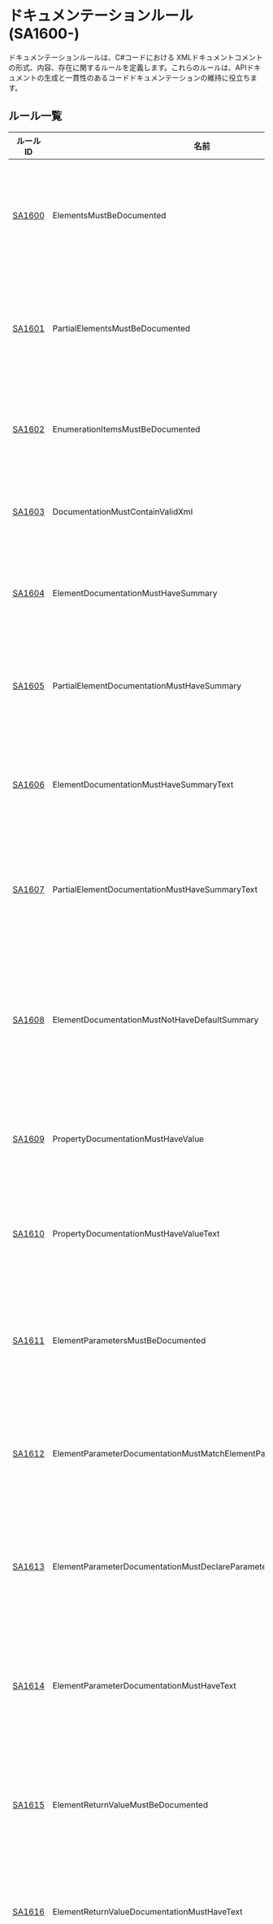 # ドキュメンテーションルール (SA1600-)

ドキュメンテーションルールは、C#コードにおける XMLドキュメントコメントの形式、内容、存在に関するルールを定義します。これらのルールは、APIドキュメントの生成と一貫性のあるコードドキュメンテーションの維持に役立ちます。

## ルール一覧

| ルールID | 名前 | 説明 |
|---------|------|------|
| [SA1600](https://github.com/DotNetAnalyzers/StyleCopAnalyzers/blob/master/documentation/SA1600.md) | ElementsMustBeDocumented | すべての要素（クラス、メソッドなど）にドキュメントコメントを付ける必要があります。 |
| [SA1601](https://github.com/DotNetAnalyzers/StyleCopAnalyzers/blob/master/documentation/SA1601.md) | PartialElementsMustBeDocumented | PartialとマークされているすべてのC#要素にドキュメントコメントを付ける必要があります。 |
| [SA1602](https://github.com/DotNetAnalyzers/StyleCopAnalyzers/blob/master/documentation/SA1602.md) | EnumerationItemsMustBeDocumented | すべての列挙型の項目にドキュメントコメントを付ける必要があります。 |
| [SA1603](https://github.com/DotNetAnalyzers/StyleCopAnalyzers/blob/master/documentation/SA1603.md) | DocumentationMustContainValidXml | ドキュメントコメントは有効なXMLを含む必要があります。 |
| [SA1604](https://github.com/DotNetAnalyzers/StyleCopAnalyzers/blob/master/documentation/SA1604.md) | ElementDocumentationMustHaveSummary | 要素のドキュメントコメントにsummaryタグを含める必要があります。 |
| [SA1605](https://github.com/DotNetAnalyzers/StyleCopAnalyzers/blob/master/documentation/SA1605.md) | PartialElementDocumentationMustHaveSummary | partial要素のドキュメントコメントにsummaryタグを含める必要があります。 |
| [SA1606](https://github.com/DotNetAnalyzers/StyleCopAnalyzers/blob/master/documentation/SA1606.md) | ElementDocumentationMustHaveSummaryText | 要素のドキュメントコメントのsummaryタグにテキストを含める必要があります。 |
| [SA1607](https://github.com/DotNetAnalyzers/StyleCopAnalyzers/blob/master/documentation/SA1607.md) | PartialElementDocumentationMustHaveSummaryText | partial要素のドキュメントコメントのsummaryタグにテキストを含める必要があります。 |
| [SA1608](https://github.com/DotNetAnalyzers/StyleCopAnalyzers/blob/master/documentation/SA1608.md) | ElementDocumentationMustNotHaveDefaultSummary | 要素のドキュメントコメントは、ビジュアルスタジオによって自動生成されたデフォルトのテキストを使用すべきではありません。 |
| [SA1609](https://github.com/DotNetAnalyzers/StyleCopAnalyzers/blob/master/documentation/SA1609.md) | PropertyDocumentationMustHaveValue | プロパティのドキュメントコメントにvalueタグを含める必要があります。 |
| [SA1610](https://github.com/DotNetAnalyzers/StyleCopAnalyzers/blob/master/documentation/SA1610.md) | PropertyDocumentationMustHaveValueText | プロパティのドキュメントコメントのvalueタグにテキストを含める必要があります。 |
| [SA1611](https://github.com/DotNetAnalyzers/StyleCopAnalyzers/blob/master/documentation/SA1611.md) | ElementParametersMustBeDocumented | 要素のすべてのパラメータにparamタグを含むドキュメントを付ける必要があります。 |
| [SA1612](https://github.com/DotNetAnalyzers/StyleCopAnalyzers/blob/master/documentation/SA1612.md) | ElementParameterDocumentationMustMatchElementParameters | 要素のドキュメントコメントのパラメータ名が実際のパラメータ名と一致する必要があります。 |
| [SA1613](https://github.com/DotNetAnalyzers/StyleCopAnalyzers/blob/master/documentation/SA1613.md) | ElementParameterDocumentationMustDeclareParameterName | 要素のパラメータ用のドキュメントコメントには、パラメータ名を含める必要があります。 |
| [SA1614](https://github.com/DotNetAnalyzers/StyleCopAnalyzers/blob/master/documentation/SA1614.md) | ElementParameterDocumentationMustHaveText | 要素のパラメータ用のドキュメントコメントには、パラメータの説明テキストを含める必要があります。 |
| [SA1615](https://github.com/DotNetAnalyzers/StyleCopAnalyzers/blob/master/documentation/SA1615.md) | ElementReturnValueMustBeDocumented | 値を返す要素には、returnsタグを含むドキュメントコメントを付ける必要があります。 |
| [SA1616](https://github.com/DotNetAnalyzers/StyleCopAnalyzers/blob/master/documentation/SA1616.md) | ElementReturnValueDocumentationMustHaveText | 要素のreturnsタグには、戻り値の説明テキストを含める必要があります。 |
| [SA1617](https://github.com/DotNetAnalyzers/StyleCopAnalyzers/blob/master/documentation/SA1617.md) | VoidReturnValueMustNotBeDocumented | void型を返す要素には、returnsタグを含めるべきではありません。 |
| [SA1618](https://github.com/DotNetAnalyzers/StyleCopAnalyzers/blob/master/documentation/SA1618.md) | GenericTypeParametersMustBeDocumented | ジェネリック型パラメータには、typeparamタグを使用してドキュメントを付ける必要があります。 |
| [SA1619](https://github.com/DotNetAnalyzers/StyleCopAnalyzers/blob/master/documentation/SA1619.md) | GenericTypeParametersMustBeDocumentedPartialClass | partial クラスのジェネリック型パラメータには、typeparamタグを使用してドキュメントを付ける必要があります。 |
| [SA1620](https://github.com/DotNetAnalyzers/StyleCopAnalyzers/blob/master/documentation/SA1620.md) | GenericTypeParameterDocumentationMustMatchTypeParameters | ジェネリック型パラメータのドキュメント名が実際の型パラメータ名と一致する必要があります。 |
| [SA1621](https://github.com/DotNetAnalyzers/StyleCopAnalyzers/blob/master/documentation/SA1621.md) | GenericTypeParameterDocumentationMustDeclareParameterName | 型パラメータのドキュメントコメントには、パラメータ名を含める必要があります。 |
| [SA1622](https://github.com/DotNetAnalyzers/StyleCopAnalyzers/blob/master/documentation/SA1622.md) | GenericTypeParameterDocumentationMustHaveText | 型パラメータのドキュメントコメントには、パラメータの説明テキストを含める必要があります。 |
| [SA1623](https://github.com/DotNetAnalyzers/StyleCopAnalyzers/blob/master/documentation/SA1623.md) | PropertySummaryDocumentationMustMatchAccessors | プロパティのsummaryテキストは、プロパティが「取得」されるのか「設定」されるのかを正しく記述する必要があります。 |
| [SA1624](https://github.com/DotNetAnalyzers/StyleCopAnalyzers/blob/master/documentation/SA1624.md) | PropertySummaryDocumentationMustOmitSetAccessorWithRestrictedAccess | 制限付きsetアクセサーを持つプロパティのsummaryテキストは、setを言及すべきではありません。 |
| [SA1625](https://github.com/DotNetAnalyzers/StyleCopAnalyzers/blob/master/documentation/SA1625.md) | ElementDocumentationMustNotBeCopiedAndPasted | 要素のドキュメントコメントは他の要素からコピー＆ペーストすべきではありません。 |
| [SA1626](https://github.com/DotNetAnalyzers/StyleCopAnalyzers/blob/master/documentation/SA1626.md) | SingleLineCommentsMustNotUseDocumentationStyleSlashes | 単一行コメントはドキュメンテーションスタイルのスラッシュ（///）を使用すべきではありません。 |
| [SA1627](https://github.com/DotNetAnalyzers/StyleCopAnalyzers/blob/master/documentation/SA1627.md) | DocumentationTextMustNotBeEmpty | ドキュメントコメントのテキストは空であってはなりません。 |
| [SA1628](https://github.com/DotNetAnalyzers/StyleCopAnalyzers/blob/master/documentation/SA1628.md) | DocumentationTextMustBeginWithACapitalLetter | ドキュメントテキストは大文字で始める必要があります。 |
| [SA1629](https://github.com/DotNetAnalyzers/StyleCopAnalyzers/blob/master/documentation/SA1629.md) | DocumentationTextMustEndWithAPeriod | ドキュメントテキストはピリオドで終わる必要があります。 |
| [SA1630](https://github.com/DotNetAnalyzers/StyleCopAnalyzers/blob/master/documentation/SA1630.md) | DocumentationTextMustContainWhitespace | ドキュメントテキストには空白を含める必要があります。 |
| [SA1631](https://github.com/DotNetAnalyzers/StyleCopAnalyzers/blob/master/documentation/SA1631.md) | DocumentationMustMeetCharacterPercentage | ドキュメントテキストは一定の文字の割合を満たす必要があります。 |
| [SA1632](https://github.com/DotNetAnalyzers/StyleCopAnalyzers/blob/master/documentation/SA1632.md) | DocumentationTextMustMeetMinimumCharacterLength | ドキュメントテキストは最小文字長を満たす必要があります。 |
| [SA1633](https://github.com/DotNetAnalyzers/StyleCopAnalyzers/blob/master/documentation/SA1633.md) | FileMustHaveHeader | ファイルにはヘッダーが必要です。 |
| [SA1634](https://github.com/DotNetAnalyzers/StyleCopAnalyzers/blob/master/documentation/SA1634.md) | FileHeaderMustShowCopyright | ファイルヘッダーには著作権表示が必要です。 |
| [SA1635](https://github.com/DotNetAnalyzers/StyleCopAnalyzers/blob/master/documentation/SA1635.md) | FileHeaderMustHaveCopyrightText | ファイルヘッダーに著作権テキストを含める必要があります。 |
| [SA1636](https://github.com/DotNetAnalyzers/StyleCopAnalyzers/blob/master/documentation/SA1636.md) | FileHeaderCopyrightTextMustMatch | ファイルヘッダーの著作権テキストが一致する必要があります。 |
| [SA1637](https://github.com/DotNetAnalyzers/StyleCopAnalyzers/blob/master/documentation/SA1637.md) | FileHeaderMustContainFileName | ファイルヘッダーにはファイル名を含める必要があります。 |
| [SA1638](https://github.com/DotNetAnalyzers/StyleCopAnalyzers/blob/master/documentation/SA1638.md) | FileHeaderFileNameDocumentationMustMatchFileName | ファイルヘッダーのファイル名ドキュメントが実際のファイル名と一致する必要があります。 |
| [SA1639](https://github.com/DotNetAnalyzers/StyleCopAnalyzers/blob/master/documentation/SA1639.md) | FileHeaderMustHaveSummary | ファイルヘッダーにはサマリーを含める必要があります。 |
| [SA1640](https://github.com/DotNetAnalyzers/StyleCopAnalyzers/blob/master/documentation/SA1640.md) | FileHeaderMustHaveValidCompanyText | ファイルヘッダーには有効な会社テキストを含める必要があります。 |
| [SA1641](https://github.com/DotNetAnalyzers/StyleCopAnalyzers/blob/master/documentation/SA1641.md) | FileHeaderCompanyNameTextMustMatch | ファイルヘッダーの会社名テキストが一致する必要があります。 |
| [SA1642](https://github.com/DotNetAnalyzers/StyleCopAnalyzers/blob/master/documentation/SA1642.md) | ConstructorSummaryDocumentationMustBeginWithStandardText | コンストラクタのサマリードキュメントは標準テキストで始まる必要があります。 |
| [SA1643](https://github.com/DotNetAnalyzers/StyleCopAnalyzers/blob/master/documentation/SA1643.md) | DestructorSummaryDocumentationMustBeginWithStandardText | デストラクタのサマリードキュメントは標準テキストで始まる必要があります。 |
| [SA1644](https://github.com/DotNetAnalyzers/StyleCopAnalyzers/blob/master/documentation/SA1644.md) | DocumentationHeadersMustNotContainBlankLines | ドキュメントヘッダーには空白行を含めるべきではありません。 |
| [SA1645](https://github.com/DotNetAnalyzers/StyleCopAnalyzers/blob/master/documentation/SA1645.md) | IncludeNodeDoesNotContainValidFileAndPath | includeノードが有効なファイルとパスを含んでいません。 |
| [SA1646](https://github.com/DotNetAnalyzers/StyleCopAnalyzers/blob/master/documentation/SA1646.md) | IncludedDocumentationXPathDoesNotExist | 含まれるドキュメンテーションのXPathが存在しません。 |
| [SA1647](https://github.com/DotNetAnalyzers/StyleCopAnalyzers/blob/master/documentation/SA1647.md) | IncludeNodeDoesNotContainValidXPath | includeノードが有効なXPathを含んでいません。 |
| [SA1648](https://github.com/DotNetAnalyzers/StyleCopAnalyzers/blob/master/documentation/SA1648.md) | InheritDocMustBeUsedWithInheritingClass | inheritdocは継承クラスで使用する必要があります。 |
| [SA1649](https://github.com/DotNetAnalyzers/StyleCopAnalyzers/blob/master/documentation/SA1649.md) | FileHeaderFileNameDocumentationMustMatchTypeName | ファイルヘッダーのファイル名ドキュメントが型名と一致する必要があります。 |
| [SA1650](https://github.com/DotNetAnalyzers/StyleCopAnalyzers/blob/master/documentation/SA1650.md) | ElementDocumentationMustBeSpelledCorrectly | 要素のドキュメントは正しくスペルする必要があります。 |
| [SA1651](https://github.com/DotNetAnalyzers/StyleCopAnalyzers/blob/master/documentation/SA1651.md) | DoNotIncludeStandardSummaryInDocumentationXml | 標準のサマリーをドキュメントXMLに含めないでください。 |

## 設定方法

### stylecop.json の設定

ドキュメンテーションルールでは、特にファイルヘッダーに関する設定を `stylecop.json` でカスタマイズすることができます：

```json
{
  "$schema": "https://raw.githubusercontent.com/DotNetAnalyzers/StyleCopAnalyzers/master/StyleCop.Analyzers/StyleCop.Analyzers/Settings/stylecop.schema.json",
  "settings": {
    "documentationRules": {
      "companyName": "あなたの会社名",
      "copyrightText": "Copyright (c) {companyName}. All rights reserved.",
      "xmlHeader": true,
      "fileNamingConvention": "metadata",
      "documentInterfaces": true,
      "documentExposedElements": true,
      "documentInternalElements": false,
      "documentPrivateElements": false,
      "documentPrivateFields": false
    }
  }
}
```

主要な設定オプション：

- `companyName`: 会社名
- `copyrightText`: 著作権テキスト（`{companyName}` 変数を使用可能）
- `xmlHeader`: XMLファイルヘッダーを使用するかどうか
- `fileNamingConvention`: ファイル命名規則（`metadata` または `stylecop`）
- `documentInterfaces`, `documentExposedElements`など: どのレベルの要素にドキュメントを必須とするか

### ルールの有効化/無効化

ドキュメンテーションルールを有効または無効にするには、`.editorconfig` ファイルを使用します：

```editorconfig
# ファイルヘッダーの要件を無効化
dotnet_diagnostic.SA1633.severity = none

# プライベートメンバーのドキュメントを要求しない
dotnet_diagnostic.SA1600.severity = suggestion
```

### 一般的なカスタマイズ例

#### ドキュメント要件のレベル設定

多くのプロジェクトでは、パブリックAPIのみドキュメントを必須とし、内部実装の詳細はオプションとすることがあります：

```json
{
  "settings": {
    "documentationRules": {
      "documentExposedElements": true,
      "documentInternalElements": false,
      "documentPrivateElements": false
    }
  }
}
```

さらに、`.editorconfig`で特定のルールを調整：

```editorconfig
# パラメータと戻り値のドキュメントは警告として設定
dotnet_diagnostic.SA1611.severity = warning
dotnet_diagnostic.SA1615.severity = warning

# ジェネリックパラメータのドキュメントをオプションに設定
dotnet_diagnostic.SA1618.severity = suggestion
```

#### ファイルヘッダーのカスタマイズ

プロジェクト固有のファイルヘッダーを設定：

```json
{
  "settings": {
    "documentationRules": {
      "companyName": "あなたの会社名",
      "copyrightText": "Copyright (c) {companyName} {year}. All rights reserved.\nLicensed under the MIT License. See LICENSE file for license information.",
      "xmlHeader": true
    }
  }
}
```

## 違反の抑制方法

特定のドキュメンテーションルール違反を抑制するには、以下の方法があります：

1. コード内での抑制：

   ```csharp
   [SuppressMessage("StyleCop.CSharp.DocumentationRules", "SA1600:ElementsMustBeDocumented", Justification = "内部ユーティリティメソッド")]
   private void InternalHelper()
   {
       // メソッドの実装
   }
   ```

2. グローバルな抑制：

   ```csharp
   [assembly: SuppressMessage("StyleCop.CSharp.DocumentationRules", "SA1633:FileMustHaveHeader", Justification = "このプロジェクトではファイルヘッダーを使用しません")]
   ```

3. プラグマディレクティブ：

   ```csharp
   #pragma warning disable SA1600 // 要素にはドキュメントを付ける必要があります
   internal class InternalHelper
   {
       // クラスの実装
   }
   #pragma warning restore SA1600 // 要素にはドキュメントを付ける必要があります
   ```

4. `.editorconfig` ファイルでのカスタマイズ（上述の通り）
